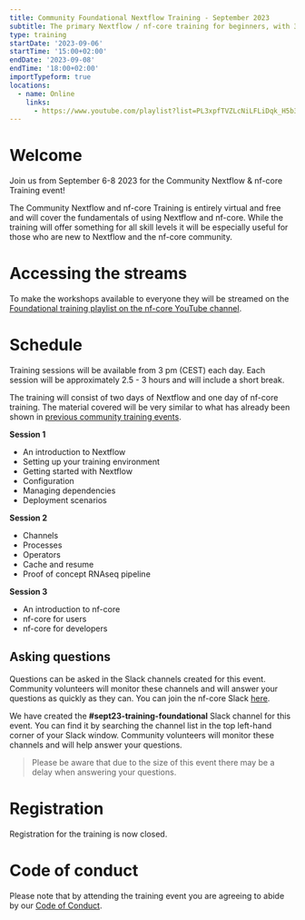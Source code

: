 ```yaml
---
title: Community Foundational Nextflow Training - September 2023
subtitle: The primary Nextflow / nf-core training for beginners, with 3 x 2.5 hour sessions.
type: training
startDate: '2023-09-06'
startTime: '15:00+02:00'
endDate: '2023-09-08'
endTime: '18:00+02:00'
importTypeform: true
locations:
  - name: Online
    links:
      - https://www.youtube.com/playlist?list=PL3xpfTVZLcNiLFLiDqk_H5b3TBwvgO_-W
---
```


# Welcome

Join us from September 6-8 2023 for the Community Nextflow & nf-core Training event!

The Community Nextflow and nf-core Training is entirely virtual and free and will cover the fundamentals of using Nextflow and nf-core. While the training will offer something for all skill levels it will be especially useful for those who are new to Nextflow and the nf-core community.

# Accessing the streams

To make the workshops available to everyone they will be streamed on the [Foundational training playlist on the nf-core YouTube channel](https://www.youtube.com/playlist?list=PL3xpfTVZLcNiLFLiDqk_H5b3TBwvgO_-W).

# Schedule

Training sessions will be available from 3 pm (CEST) each day. Each session will be approximately 2.5 - 3 hours and will include a short break.

The training will consist of two days of Nextflow and one day of nf-core training. The material covered will be very similar to what has already been shown in [previous community training events](https://www.youtube.com/@nf-core/playlists?view=50&sort=dd&shelf_id=2).

**Session 1**

- An introduction to Nextflow
- Setting up your training environment
- Getting started with Nextflow
- Configuration
- Managing dependencies
- Deployment scenarios

**Session 2**

- Channels
- Processes
- Operators
- Cache and resume
- Proof of concept RNAseq pipeline

**Session 3**

- An introduction to nf-core
- nf-core for users
- nf-core for developers

## Asking questions

Questions can be asked in the Slack channels created for this event. Community volunteers will monitor these channels and will answer your questions as quickly as they can. You can join the nf-core Slack [here](https://nf-co.re/join/slack).

We have created the **#sept23-training-foundational** Slack channel for this event. You can find it by searching the channel list in the top left-hand corner of your Slack window. Community volunteers will monitor these channels and will help answer your questions.

> Please be aware that due to the size of this event there may be a delay when answering your questions.

# Registration

Registration for the training is now closed.

# Code of conduct

Please note that by attending the training event you are agreeing to abide by our [Code of Conduct](https://nf-co.re/code_of_conduct).
